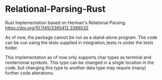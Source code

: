 # Relational-Parsing-Rust
Rust implementation based on Herman's Relational Parsing: https://doi.org/10.1145/3385412.3386032

As of now, the package cannot be run as a stand-alone program. The code can be cun using the tests supplied in integration_tests.rs under the tests folder.

This implementation as of now only supports char types as terminal and nonterminal symbols. This type can be changed in a single location in the code, but changing this type to another data type may require (many) further code alterations.
